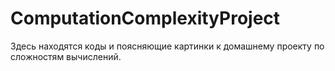 # ComputationComplexityProject

Здесь находятся коды и поясняющие картинки к домашнему проекту по сложностям вычислений.
